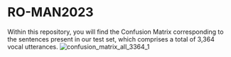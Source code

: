 # RO-MAN2023

Within this repository, you will find the Confusion Matrix corresponding to the sentences present in our test set, which comprises a total of 3,364 vocal utterances.
![confusion_matrix_all_3364_1](https://github.com/Sapienza-HRI/RO-MAN2023/assets/44909977/5905aac4-564e-41d2-86fd-ae9d7900351d)
